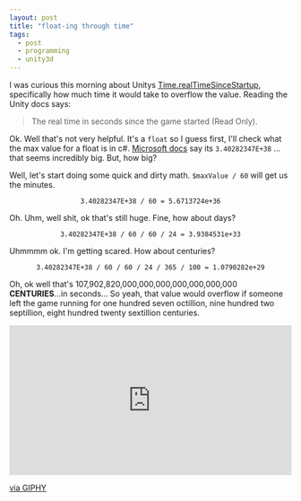 ```yaml
---
layout: post
title: "float-ing through time"
tags:
  - post
  - programming
  - unity3d
---
```


I was curious this morning about Unitys [Time.realTimeSinceStartup](https://docs.unity3d.com/ScriptReference/Time-realtimeSinceStartup.html), specifically how much time it would take to overflow the value. Reading the Unity docs says: 

> The real time in seconds since the game started (Read Only).
 
Ok. Well that's not very helpful. It's a `float` so I guess first, I'll check what the max value for a float is in c#. [Microsoft docs](https://docs.microsoft.com/en-us/dotnet/api/system.single.maxvalue?view=net-6.0) say its `3.40282347E+38` ... that seems incredibly big. But, how big? 

Well, let's start doing some quick and dirty math. `$maxValue / 60` will get us the minutes.

<div style="text-align: center">
  <code>3.40282347E+38 / 60 = 5.6713724e+36</code>
</div>

Oh. Uhm, well shit, ok that's still huge. Fine, how about days?


<div style="text-align: center">
  <code>3.40282347E+38 / 60 / 60 / 24 = 3.9384531e+33</code>
</div>

Uhmmmm ok. I'm getting scared. How about centuries?

<div style="text-align: center">
  <code>3.40282347E+38 / 60 / 60 / 24 / 365 / 100 = 1.0790282e+29</code>
</div>

Oh, ok well that's 107,902,820,000,000,000,000,000,000,000 **CENTURIES**...in seconds...
So yeah, that value would overflow if someone left the game running for one hundred seven octillion, nine hundred two septillion, eight hundred twenty sextillion centuries.

<div style="width:100%;height:0;padding-bottom:53%;position:relative;"><iframe src="https://giphy.com/embed/ToMjGpKniGqRNLGBrhu" width="100%" height="100%" style="position:absolute" frameBorder="0" class="giphy-embed" allowFullScreen></iframe></div><p><a href="https://giphy.com/gifs/jim-carrey-dumb-and-dumber-so-youre-telling-me-theres-a-chance-ToMjGpKniGqRNLGBrhu">via GIPHY</a></p>
